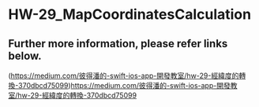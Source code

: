 # HW-29_MapCoordinatesCalculation
## Further more information, please refer links below.
(https://medium.com/彼得潘的-swift-ios-app-開發教室/hw-29-經緯度的轉換-370dbcd75099)https://medium.com/彼得潘的-swift-ios-app-開發教室/hw-29-經緯度的轉換-370dbcd75099
